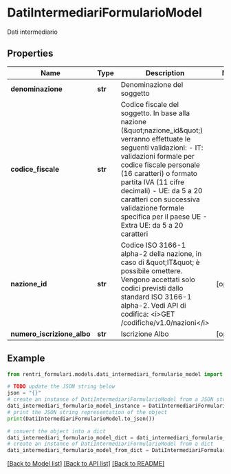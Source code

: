 # DatiIntermediariFormularioModel

Dati intermediario

## Properties

Name | Type | Description | Notes
------------ | ------------- | ------------- | -------------
**denominazione** | **str** | Denominazione del soggetto | 
**codice_fiscale** | **str** | Codice fiscale del soggetto. In base alla nazione (\&quot;nazione_id\&quot;) verranno effettuate le seguenti validazioni: - IT: validazioni formale per codice fiscale personale (16 caratteri) o formato partita IVA (11 cifre decimali) - UE: da 5 a 20 caratteri con successiva validazione formale specifica per il paese UE - Extra UE: da 5 a 20 caratteri | 
**nazione_id** | **str** | Codice ISO 3166-1 alpha-2 della nazione, in caso di \&quot;IT\&quot; è possibile omettere.  Vengono accettati solo codici previsti dallo standard ISO 3166-1 alpha-2.  Vedi API di codifica: &lt;i&gt;GET /codifiche/v1.0/nazioni&lt;/i&gt; | [optional] 
**numero_iscrizione_albo** | **str** | Iscrizione Albo | [optional] 

## Example

```python
from rentri_formulari.models.dati_intermediari_formulario_model import DatiIntermediariFormularioModel

# TODO update the JSON string below
json = "{}"
# create an instance of DatiIntermediariFormularioModel from a JSON string
dati_intermediari_formulario_model_instance = DatiIntermediariFormularioModel.from_json(json)
# print the JSON string representation of the object
print(DatiIntermediariFormularioModel.to_json())

# convert the object into a dict
dati_intermediari_formulario_model_dict = dati_intermediari_formulario_model_instance.to_dict()
# create an instance of DatiIntermediariFormularioModel from a dict
dati_intermediari_formulario_model_from_dict = DatiIntermediariFormularioModel.from_dict(dati_intermediari_formulario_model_dict)
```
[[Back to Model list]](../README.md#documentation-for-models) [[Back to API list]](../README.md#documentation-for-api-endpoints) [[Back to README]](../README.md)


